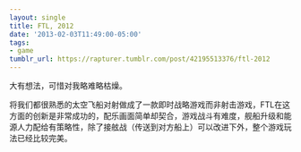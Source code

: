 ```yaml
---
layout: single
title: FTL, 2012
date: '2013-02-03T11:49:00-05:00'
tags:
- game
tumblr_url: https://rapturer.tumblr.com/post/42195513376/ftl-2012
---
```

大有想法，可惜对我略难略枯燥。

将我们都很熟悉的太空飞船对射做成了一款即时战略游戏而非射击游戏，FTL在这方面的创新是非常成功的，配乐画面简单却契合，游戏战斗有难度，舰船升级和能源人力配给有策略性，除了接舷战（传送到对方船上）可以改进下外，整个游戏玩法已经比较完美。

